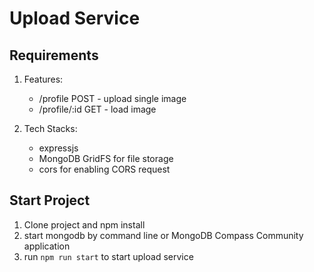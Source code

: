 # Upload Service

## Requirements

1. Features:

    - /profile POST - upload single image
    - /profile/:id GET - load image

2. Tech Stacks:

    - expressjs
    - MongoDB GridFS for file storage
    - cors for enabling CORS request

## Start Project

1. Clone project and npm install
3. start mongodb by command line or MongoDB Compass Community application
5. run `npm run start` to start upload service